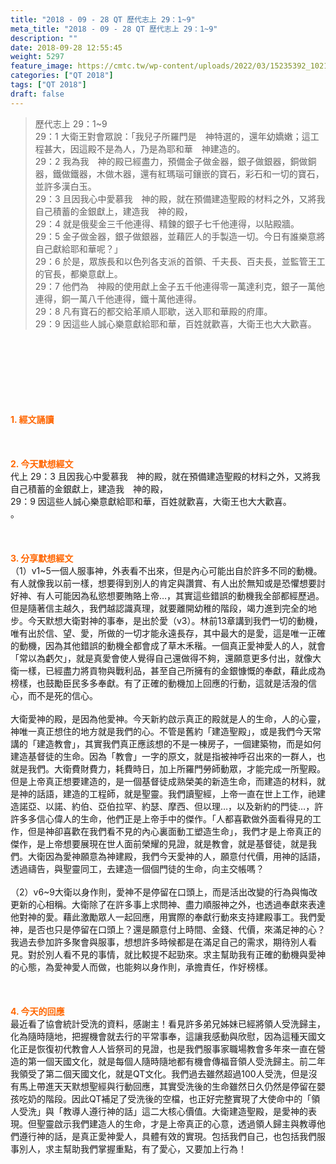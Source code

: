 ```yaml
---
title: "2018 - 09 - 28 QT 歷代志上 29：1~9"
meta_title: "2018 - 09 - 28 QT 歷代志上 29：1~9"
description: ""
date: 2018-09-28 12:55:45
weight: 5297
feature_image: https://cmtc.tw/wp-content/uploads/2022/03/15235392_10211799862337740_180693556567566654_o-1.webp
categories: ["QT 2018"]
tags: ["QT 2018"]
draft: false
---
```


<blockquote>歷代志上 29：1~9<br />
29：1 大衛王對會眾說：「我兒子所羅門是　神特選的，還年幼嬌嫩；這工程甚大，因這殿不是為人，乃是為耶和華　神建造的。<br />
29：2 我為我　神的殿已經盡力，預備金子做金器，銀子做銀器，銅做銅器，鐵做鐵器，木做木器，還有紅瑪瑙可鑲嵌的寶石，彩石和一切的寶石，並許多漢白玉。<br />
29：3 且因我心中愛慕我　神的殿，就在預備建造聖殿的材料之外，又將我自己積蓄的金銀獻上，建造我　神的殿，<br />
29：4 就是俄斐金三千他連得、精鍊的銀子七千他連得，以貼殿牆。<br />
29：5 金子做金器，銀子做銀器，並藉匠人的手製造一切。今日有誰樂意將自己獻給耶和華呢？」<br />
29：6 於是，眾族長和以色列各支派的首領、千夫長、百夫長，並監管王工的官長，都樂意獻上。<br />
29：7 他們為　神殿的使用獻上金子五千他連得零一萬達利克，銀子一萬他連得，銅一萬八千他連得，鐵十萬他連得。<br />
29：8 凡有寶石的都交給革順人耶歇，送入耶和華殿的府庫。<br />
29：9 因這些人誠心樂意獻給耶和華，百姓就歡喜，大衛王也大大歡喜。</blockquote><br />
&nbsp;<br />
<br />
&nbsp;<br />
<br />
&nbsp;<br />
<br />
<span style="color: #ff6600;"><strong>1. </strong><strong>經文誦讀</strong></span><br />
<br />
<span style="color: #ff6600;"><strong> </strong></span><br />
<br />
<span style="color: #ff6600;"><strong>2. 今天默想</strong><strong>經文<br />
</strong></span>代上 29：3 且因我心中愛慕我　神的殿，就在預備建造聖殿的材料之外，又將我自己積蓄的金銀獻上，建造我　神的殿，<br />
29：9 因這些人誠心樂意獻給耶和華，百姓就歡喜，大衛王也大大歡喜。<br />
。<br />
<br />
&nbsp;<br />
<br />
<span style="color: #ff6600;"><strong>3. 分享默想經文<br />
</strong></span>（1）v1~5一個人服事神，外表看不出來，但是內心可能出自於許多不同的動機。有人就像我以前一樣，想要得到別人的肯定與讚賞、有人出於無知或是恐懼想要討好神、有人可能因為私慾想要賄賂上帝…，其實這些錯誤的動機我全部都經歷過。但是隨著信主越久，我們越認識真理，就要離開幼稚的階段，竭力進到完全的地步。今天默想大衛對神的事奉，是出於愛（v3）。林前13章講到我們一切的動機，唯有出於信、望、愛，所做的一切才能永遠長存，其中最大的是愛，這是唯一正確的動機，因為其他錯誤的動機全都會成了草木禾稭。一個真正愛神愛人的人，就會「常以為虧欠」，就是真愛會使人覺得自己還做得不夠，還願意更多付出，就像大衛一樣，已經盡力將貢物與戰利品，甚至自己所擁有的金銀慷慨的奉獻，藉此成為榜樣，也鼓勵臣民多多奉獻。有了正確的動機加上回應的行動，這就是活潑的信心，而不是死的信心。<br />
<br />
大衛愛神的殿，是因為他愛神。今天新約啟示真正的殿就是人的生命，人的心靈，神唯一真正想住的地方就是我們的心。不管是舊約「建造聖殿」，或是我們今天常講的「建造教會」，其實我們真正應該想的不是一棟房子，一個建築物，而是如何建造基督徒的生命。因為「教會」一字的原文，就是指被神呼召出來的一群人，也就是我們。大衛費財費力，耗費時日，加上所羅門勞師動眾，才能完成一所聖殿。但是上帝真正想要建造的，是一個基督徒成熟榮美的新造生命，而建造的材料，就是神的話語，建造的工程師，就是聖靈。我們讀聖經，上帝一直在世上工作，祂建造諾亞、以諾、約伯、亞伯拉罕、約瑟、摩西、但以理…，以及新約的門徒…，許許多多信心偉人的生命，他們正是上帝手中的傑作。「人都喜歡做外面看得見的工作，但是神卻喜歡在我們看不見的內心裏面動工塑造生命」，我們才是上帝真正的傑作，是上帝想要展現在世人面前榮耀的見證，就是教會，就是基督徒，就是我們。大衛因為愛神願意為神建殿，我們今天愛神的人，願意付代價，用神的話語，透過禱告，與聖靈同工，去建造一個個門徒的生命，向主交帳嗎？<br />
<br />
（2）v6~9大衛以身作則，愛神不是停留在口頭上，而是活出改變的行為與悔改更新的心相稱。大衛除了在許多事上求問神、盡力順服神之外，也透過奉獻來表達他對神的愛。藉此激勵眾人一起回應，用實際的奉獻行動來支持建殿事工。我們愛神，是否也只是停留在口頭上？還是願意付上時間、金錢、代價，來滿足神的心？我過去參加許多聚會與服事，想想許多時候都是在滿足自己的需求，期待別人看見。對於別人看不見的事情，就比較提不起勁來。求主幫助我有正確的動機與愛神的心態，為愛神愛人而做，也能夠以身作則，承擔責任，作好榜樣。<br />
<br />
&nbsp;<br />
<br />
<span style="color: #ff6600;"><strong>4. 今天的回應<br />
</strong></span>最近看了協會統計受洗的資料，感謝主！看見許多弟兄姊妹已經將領人受洗歸主，化為隨時隨地，把握機會就去行的平常事奉，這讓我感動與欣慰，因為這種天國文化正是恢復初代教會人人皆祭司的見證，也是我們服事家職場教會多年來一直在營造的第一個天國文化，就是每個人隨時隨地都有機會傳福音領人受洗歸主。前二年我領受了第二個天國文化，就是QT文化。我們過去雖然超過100人受洗，但是沒有馬上帶進天天默想聖經與行動回應，其實受洗後的生命雖然日久仍然是停留在嬰孩吃奶的階段。因此QT補足了受洗後的空檔，也正好完整實現了大使命中的「領人受洗」與「教導人遵行神的話」這二大核心價值。大衛建造聖殿，是愛神的表現。但聖靈啟示我們建造人的生命，才是上帝真正的心意，透過領人歸主與教導他們遵行神的話，是真正愛神愛人，具體有效的實現。包括我們自己，也包括我們服事別人，求主幫助我們掌握重點，有了愛心，又要加上行為！<br />
<br />
&nbsp;
        
